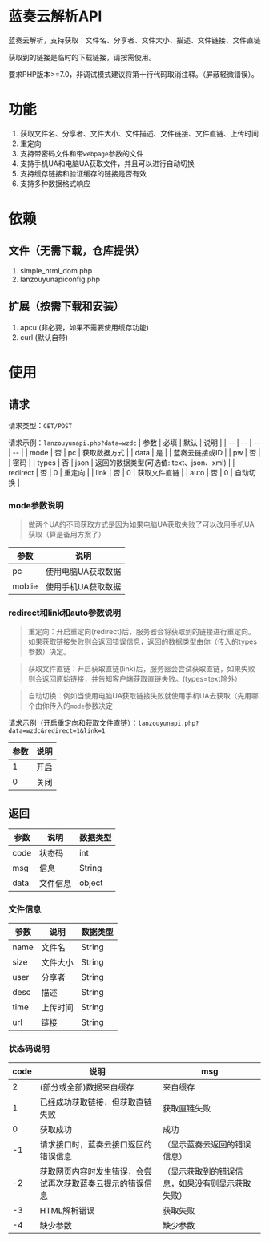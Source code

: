 # 蓝奏云解析API
蓝奏云解析，支持获取：文件名、分享者、文件大小、描述、文件链接、文件直链

获取到的链接是临时的下载链接，请按需使用。

要求PHP版本>=7.0，非调试模式建议将第十行代码取消注释。（屏蔽轻微错误）。

# 功能
1. 获取文件名、分享者、文件大小、文件描述、文件链接、文件直链、上传时间
2. 重定向
3. 支持带密码文件和带`webpage`参数的文件
4. 支持手机UA和电脑UA获取文件，并且可以进行自动切换
5. 支持缓存链接和验证缓存的链接是否有效
6. 支持多种数据格式响应

# 依赖
## 文件（无需下载，仓库提供）
1. simple_html_dom.php 
2. lanzouyunapiconfig.php 

## 扩展（按需下载和安装）
1. apcu (非必要，如果不需要使用缓存功能)
2. curl (默认自带)

# 使用

## 请求
请求类型：`GET/POST`

请求示例：`lanzouyunapi.php?data=wzdc`
| 参数 | 必填 | 默认 | 说明 |
| -- | -- | -- | -- |
| mode | 否 | pc | 获取数据方式 |
| data | 是 | | 蓝奏云链接或ID |
| pw | 否 | | 密码 |
| types | 否 | json | 返回的数据类型(可选值: text、json、xml) |
| redirect | 否 | 0 | 重定向 |
| link | 否 | 0 | 获取文件直链 |
| auto | 否 | 0 | 自动切换 |


### mode参数说明
> 做两个UA的不同获取方式是因为如果电脑UA获取失败了可以改用手机UA获取（算是备用方案了）

| 参数 | 说明 |
| -- | -- |
| pc | 使用电脑UA获取数据 |
| moblie | 使用手机UA获取数据 |

### redirect和link和auto参数说明
> 重定向：开启重定向(redirect)后，服务器会将获取到的链接进行重定向。如果获取链接失败则会返回错误信息，返回的数据类型由你（传入的types参数）决定。

> 获取文件直链：开启获取直链(link)后，服务器会尝试获取直链，如果失败则会返回原始链接，并告知客户端获取直链失败。(types=text除外）

> 自动切换：例如当使用电脑UA获取链接失败就使用手机UA去获取（先用哪个由你传入的`mode`参数决定

请求示例（开启重定向和获取文件直链）：`lanzouyunapi.php?data=wzdc&redirect=1&link=1`

| 参数 | 说明 |
| -- | -- |
| 1  | 开启 |
| 0  | 关闭 |

## 返回

| 参数 | 说明 | 数据类型 |
| -- | -- | -- |
| code | 状态码 | int |
| msg | 信息 | String |
| data | 文件信息 | object |

### 文件信息
| 参数 | 说明 | 数据类型 |
| -- | -- | -- |
| name | 文件名 | String |
| size | 文件大小 | String |
| user | 分享者 | String |
| desc | 描述 | String |
| time | 上传时间 | String |
| url | 链接 | String |

### 状态码说明
| code | 说明 | msg |
| -- | -- | -- |
| 2 | (部分或全部)数据来自缓存 | 来自缓存 |
| 1 | 已经成功获取链接，但获取直链失败 | 获取直链失败 |
| 0 | 获取成功 | 成功 |
| -1 | 请求接口时，蓝奏云接口返回的错误信息 | （显示蓝奏云返回的错误信息） |
| -2 | 获取网页内容时发生错误，会尝试再次获取蓝奏云提示的错误信息 | （显示获取到的错误信息，如果没有则显示获取失败） |
| -3 | HTML解析错误 | 获取失败 |
| -4 | 缺少参数 | 缺少参数 |
